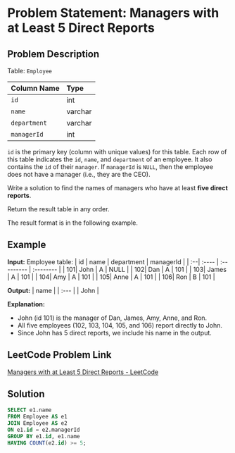 # Problem Statement: Managers with at Least 5 Direct Reports

## Problem Description

Table: `Employee`

| Column Name | Type    |
| :---------- | :------ |
| `id`        | int     |
| `name`      | varchar |
| `department`| varchar |
| `managerId` | int     |

`id` is the primary key (column with unique values) for this table.
Each row of this table indicates the `id`, `name`, and `department` of an employee. It also contains the `id` of their `manager`. If `managerId` is `NULL`, then the employee does not have a manager (i.e., they are the CEO).

Write a solution to find the names of managers who have at least **five direct reports**.

Return the result table in any order.

The result format is in the following example.

## Example

**Input:**
Employee table:
| id | name  | department | managerId |
| :--| :---- | :--------- | :-------- |
| 101| John  | A          | NULL      |
| 102| Dan   | A          | 101       |
| 103| James | A          | 101       |
| 104| Amy   | A          | 101       |
| 105| Anne  | A          | 101       |
| 106| Ron   | B          | 101       |

**Output:**
| name |
| :--- |
| John |

**Explanation:**
- John (id 101) is the manager of Dan, James, Amy, Anne, and Ron.
- All five employees (102, 103, 104, 105, and 106) report directly to John.
- Since John has 5 direct reports, we include his name in the output.

## LeetCode Problem Link

[Managers with at Least 5 Direct Reports - LeetCode](https://leetcode.com/problems/managers-with-at-least-five-direct-reports/)

## Solution
```sql
SELECT e1.name
FROM Employee AS e1
JOIN Employee AS e2
ON e1.id = e2.managerId
GROUP BY e1.id, e1.name
HAVING COUNT(e2.id) >= 5;
